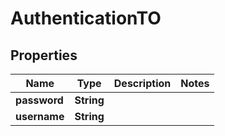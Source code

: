 
# AuthenticationTO

## Properties
Name | Type | Description | Notes
------------ | ------------- | ------------- | -------------
**password** | **String** |  | 
**username** | **String** |  | 



